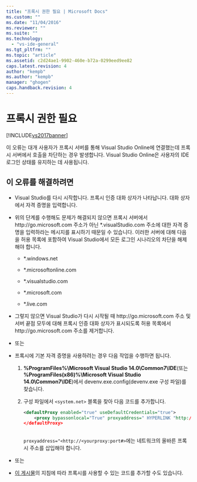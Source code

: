 ```yaml
---
title: "프록시 권한 필요 | Microsoft Docs"
ms.custom: ""
ms.date: "11/04/2016"
ms.reviewer: ""
ms.suite: ""
ms.technology: 
  - "vs-ide-general"
ms.tgt_pltfrm: ""
ms.topic: "article"
ms.assetid: c2d24ae1-9902-460e-b72a-0299eed9ee82
caps.latest.revision: 4
author: "kempb"
ms.author: "kempb"
manager: "ghogen"
caps.handback.revision: 4
---
```

# 프록시 권한 필요
[!INCLUDE[vs2017banner](../../code-quality/includes/vs2017banner.md)]

이 오류는 대개 사용자가 프록시 서버를 통해 Visual Studio Online에 연결했는데 프록시 서버에서 호출을 차단하는 경우 발생합니다. Visual Studio Online은 사용자의 IDE 로그인 상태를 유지하는 데 사용됩니다.  
  
## 이 오류를 해결하려면  
  
-   Visual Studio를 다시 시작합니다. 프록시 인증 대화 상자가 나타납니다. 대화 상자에서 자격 증명을 입력합니다.  
  
-   위의 단계를 수행해도 문제가 해결되지 않으면 프록시 서버에서 http:\/\/go.microsoft.com 주소가 아닌 \*.visualStudio.com 주소에 대한 자격 증명을 입력하라는 메시지를 표시하기 때문일 수 있습니다. 이러한 서버에 대해 다음을 허용 목록에 포함하여 Visual Studio에서 모든 로그인 시나리오의 차단을 해제해야 합니다.  
  
    -   \*.windows.net  
  
    -   \*.microsoftonline.com  
  
    -   \*.visualstudio.com  
  
    -   \*.microsoft.com  
  
    -   \*.live.com  
  
-   그렇지 않으면 Visual Studio가 다시 시작될 때 http:\/\/go.microsoft.com 주소 및 서버 끝점 모두에 대해 프록시 인증 대화 상자가 표시되도록 허용 목록에서 http:\/\/go.microsoft.com 주소를 제거합니다.  
  
-   또는  
  
-   프록시에 기본 자격 증명을 사용하려는 경우 다음 작업을 수행하면 됩니다.  
  
    1.  **%ProgramFiles%\\Microsoft Visual Studio 14.0\\Common7\\IDE**\(또는 **%ProgramFiles\(x86\)%\\Microsoft Visual Studio 14.0\\Common7\\IDE**\)에서 devenv.exe.config\(devenv.exe 구성 파일\)를 찾습니다.  
  
    2.  구성 파일에서 `<system.net>` 블록을 찾아 다음 코드를 추가합니다.  
  
        ```xml  
        <defaultProxy enabled="true" useDefaultCredentials="true">  
            <proxy bypassonlocal="True" proxyaddress=" HYPERLINK "http://<yourproxy:port#" http://<yourproxy:port#>"/>  
        </defaultProxy>  
  
        ```  
  
         `proxyaddress="<http://<yourproxy:port#>`에는 네트워크의 올바른 프록시 주소를 삽입해야 합니다.  
  
-   또는  
  
-   [이 게시물](http://blogs.msdn.com/b/rido/archive/2010/05/06/how-to-connect-to-tfs-through-authenticated-web-proxy.aspx)의 지침에 따라 프록시를 사용할 수 있는 코드를 추가할 수도 있습니다.